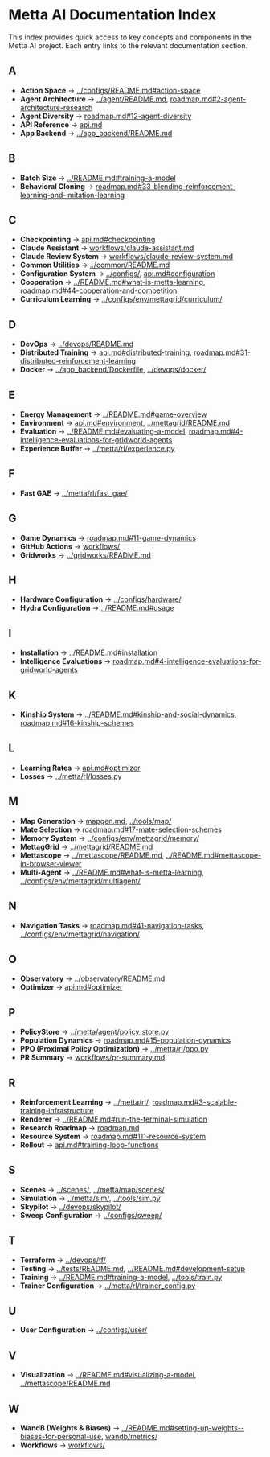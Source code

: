 # Metta AI Documentation Index

This index provides quick access to key concepts and components in the Metta AI project. Each entry links to the relevant documentation section.

## A

- **Action Space** → [../configs/README.md#action-space](../configs/README.md#action-space)
- **Agent Architecture** → [../agent/README.md](../agent/README.md), [roadmap.md#2-agent-architecture-research](roadmap.md#2-agent-architecture-research)
- **Agent Diversity** → [roadmap.md#12-agent-diversity](roadmap.md#12-agent-diversity)
- **API Reference** → [api.md](api.md)
- **App Backend** → [../app_backend/README.md](../app_backend/README.md)

## B

- **Batch Size** → [../README.md#training-a-model](../README.md#training-a-model)
- **Behavioral Cloning** → [roadmap.md#33-blending-reinforcement-learning-and-imitation-learning](roadmap.md#33-blending-reinforcement-learning-and-imitation-learning)

## C

- **Checkpointing** → [api.md#checkpointing](api.md#checkpointing)
- **Claude Assistant** → [workflows/claude-assistant.md](workflows/claude-assistant.md)
- **Claude Review System** → [workflows/claude-review-system.md](workflows/claude-review-system.md)
- **Common Utilities** → [../common/README.md](../common/README.md)
- **Configuration System** → [../configs/](../configs/), [api.md#configuration](api.md#configuration)
- **Cooperation** → [../README.md#what-is-metta-learning](../README.md#what-is-metta-learning), [roadmap.md#44-cooperation-and-competition](roadmap.md#44-cooperation-and-competition)
- **Curriculum Learning** → [../configs/env/mettagrid/curriculum/](../configs/env/mettagrid/curriculum/)

## D

- **DevOps** → [../devops/README.md](../devops/README.md)
- **Distributed Training** → [api.md#distributed-training](api.md#distributed-training), [roadmap.md#31-distributed-reinforcement-learning](roadmap.md#31-distributed-reinforcement-learning)
- **Docker** → [../app_backend/Dockerfile](../app_backend/Dockerfile), [../devops/docker/](../devops/docker/)

## E

- **Energy Management** → [../README.md#game-overview](../README.md#game-overview)
- **Environment** → [api.md#environment](api.md#environment), [../mettagrid/README.md](../mettagrid/README.md)
- **Evaluation** → [../README.md#evaluating-a-model](../README.md#evaluating-a-model), [roadmap.md#4-intelligence-evaluations-for-gridworld-agents](roadmap.md#4-intelligence-evaluations-for-gridworld-agents)
- **Experience Buffer** → [../metta/rl/experience.py](../metta/rl/experience.py)

## F

- **Fast GAE** → [../metta/rl/fast_gae/](../metta/rl/fast_gae/)

## G

- **Game Dynamics** → [roadmap.md#11-game-dynamics](roadmap.md#11-game-dynamics)
- **GitHub Actions** → [workflows/](workflows/)
- **Gridworks** → [../gridworks/README.md](../gridworks/README.md)

## H

- **Hardware Configuration** → [../configs/hardware/](../configs/hardware/)
- **Hydra Configuration** → [../README.md#usage](../README.md#usage)

## I

- **Installation** → [../README.md#installation](../README.md#installation)
- **Intelligence Evaluations** → [roadmap.md#4-intelligence-evaluations-for-gridworld-agents](roadmap.md#4-intelligence-evaluations-for-gridworld-agents)

## K

- **Kinship System** → [../README.md#kinship-and-social-dynamics](../README.md#kinship-and-social-dynamics), [roadmap.md#16-kinship-schemes](roadmap.md#16-kinship-schemes)

## L

- **Learning Rates** → [api.md#optimizer](api.md#optimizer)
- **Losses** → [../metta/rl/losses.py](../metta/rl/losses.py)

## M

- **Map Generation** → [mapgen.md](mapgen.md), [../tools/map/](../tools/map/)
- **Mate Selection** → [roadmap.md#17-mate-selection-schemes](roadmap.md#17-mate-selection-schemes)
- **Memory System** → [../configs/env/mettagrid/memory/](../configs/env/mettagrid/memory/)
- **MettagGrid** → [../mettagrid/README.md](../mettagrid/README.md)
- **Mettascope** → [../mettascope/README.md](../mettascope/README.md), [../README.md#mettascope-in-browser-viewer](../README.md#mettascope-in-browser-viewer)
- **Multi-Agent** → [../README.md#what-is-metta-learning](../README.md#what-is-metta-learning), [../configs/env/mettagrid/multiagent/](../configs/env/mettagrid/multiagent/)

## N

- **Navigation Tasks** → [roadmap.md#41-navigation-tasks](roadmap.md#41-navigation-tasks), [../configs/env/mettagrid/navigation/](../configs/env/mettagrid/navigation/)

## O

- **Observatory** → [../observatory/README.md](../observatory/README.md)
- **Optimizer** → [api.md#optimizer](api.md#optimizer)

## P

- **PolicyStore** → [../metta/agent/policy_store.py](../metta/agent/policy_store.py)
- **Population Dynamics** → [roadmap.md#15-population-dynamics](roadmap.md#15-population-dynamics)
- **PPO (Proximal Policy Optimization)** → [../metta/rl/ppo.py](../metta/rl/ppo.py)
- **PR Summary** → [workflows/pr-summary.md](workflows/pr-summary.md)

## R

- **Reinforcement Learning** → [../metta/rl/](../metta/rl/), [roadmap.md#3-scalable-training-infrastructure](roadmap.md#3-scalable-training-infrastructure)
- **Renderer** → [../README.md#run-the-terminal-simulation](../README.md#run-the-terminal-simulation)
- **Research Roadmap** → [roadmap.md](roadmap.md)
- **Resource System** → [roadmap.md#111-resource-system](roadmap.md#111-resource-system)
- **Rollout** → [api.md#training-loop-functions](api.md#training-loop-functions)

## S

- **Scenes** → [../scenes/](../scenes/), [../metta/map/scenes/](../metta/map/scenes/)
- **Simulation** → [../metta/sim/](../metta/sim/), [../tools/sim.py](../tools/sim.py)
- **Skypilot** → [../devops/skypilot/](../devops/skypilot/)
- **Sweep Configuration** → [../configs/sweep/](../configs/sweep/)

## T

- **Terraform** → [../devops/tf/](../devops/tf/)
- **Testing** → [../tests/README.md](../tests/README.md), [../README.md#development-setup](../README.md#development-setup)
- **Training** → [../README.md#training-a-model](../README.md#training-a-model), [../tools/train.py](../tools/train.py)
- **Trainer Configuration** → [../metta/rl/trainer_config.py](../metta/rl/trainer_config.py)

## U

- **User Configuration** → [../configs/user/](../configs/user/)

## V

- **Visualization** → [../README.md#visualizing-a-model](../README.md#visualizing-a-model), [../mettascope/README.md](../mettascope/README.md)

## W

- **WandB (Weights & Biases)** → [../README.md#setting-up-weights--biases-for-personal-use](../README.md#setting-up-weights--biases-for-personal-use), [wandb/metrics/](wandb/metrics/)
- **Workflows** → [workflows/](workflows/)
